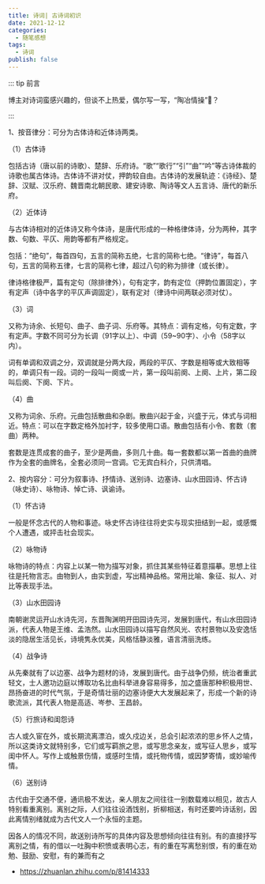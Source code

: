 ```yaml
---
title: 诗词| 古诗词初识
date: 2021-12-12
categories: 
  - 随笔感想
tags: 
  - 诗词
publish: false
---
```


::: tip 前言

博主对诗词蛮感兴趣的，但谈不上热爱，偶尔写一写，“陶冶情操”🤔？

:::

1、按音律分：可分为古体诗和近体诗两类。

（1）古体诗

包括古诗（唐以前的诗歌）、楚辞、乐府诗。“歌”“歌行”“引”“曲”“吟”等古诗体裁的诗歌也属古体诗。古体诗不讲对仗，押韵较自由。古体诗的发展轨迹：《诗经》、楚辞、汉赋、汉乐府、魏晋南北朝民歌、建安诗歌、陶诗等文人五言诗、唐代的新乐府。

（2）近体诗

与古体诗相对的近体诗又称今体诗，是唐代形成的一种格律体诗，分为两种，其字数、句数、平仄、用韵等都有严格规定。

包括：“绝句”，每首四句，五言的简称五绝，七言的简称七绝。“律诗”，每首八句，五言的简称五律，七言的简称七律，超过八句的称为排律（或长律）。

律诗格律极严，篇有定句（除排律外），句有定字，韵有定位（押韵位置固定），字有定声（诗中各字的平仄声调固定），联有定对（律诗中间两联必须对仗）。

（3）词

又称为诗余、长短句、曲子、曲子词、乐府等。其特点：调有定格，句有定数，字有定声。字数不同可分为长调（91字以上）、中调（59~90字）、小令（58字以内）。

词有单调和双调之分，双调就是分两大段，两段的平仄、字数是相等或大致相等的，单调只有一段。词的一段叫一阕或一片，第一段叫前阕、上阕、上片，第二段叫后阕、下阕、下片。

（4）曲

又称为词余、乐府。元曲包括散曲和杂剧。散曲兴起于金，兴盛于元，体式与词相近。特点：可以在字数定格外加衬字，较多使用口语。散曲包括有小令、套数（套曲）两种。

套数是连贯成套的曲子，至少是两曲，多则几十曲。每一套数都以第一首曲的曲牌作为全套的曲牌名，全套必须同一宫调。它无宾白科介，只供清唱。



2、按内容分：可分为叙事诗、抒情诗、送别诗、边塞诗、山水田园诗、怀古诗（咏史诗）、咏物诗、悼亡诗、讽谕诗。

（1）怀古诗

一般是怀念古代的人物和事迹。咏史怀古诗往往将史实与现实扭结到一起，或感慨个人遭遇，或抨击社会现实。

（2）咏物诗

咏物诗的特点：内容上以某一物为描写对象，抓住其某些特征着意描摹。思想上往往是托物言志。由物到人，由实到虚，写出精神品格。常用比喻、象征、拟人、对比等表现手法。

（3）山水田园诗

南朝谢灵运开山水诗先河，东晋陶渊明开田园诗先河，发展到唐代，有山水田园诗派，代表人物是王维、孟浩然。山水田园诗以描写自然风光、农村景物以及安逸恬淡的隐居生活见长，诗境隽永优美，风格恬静淡雅，语言清丽洗练。

（4）战争诗

从先秦就有了以边塞、战争为题材的诗，发展到唐代。由于战争仍频，统治者重武轻文，士人邀功边庭以博取功名比由科举进身容易得多，加之盛唐那种积极用世、昂扬奋进的时代气氛，于是奇情壮丽的边塞诗便大大发展起来了，形成一个新的诗歌流派，其代表人物是高适、岑参、王昌龄。

（5）行旅诗和闺怨诗

古人或久宦在外，或长期流离漂泊，或久戍边关，总会引起浓浓的思乡怀人之情，所以这类诗文就特别多，它们或写羁旅之思，或写思念亲友，或写征人思乡，或写闺中怀人。写作上或触景伤情，或感时生情，或托物传情，或因梦寄情，或妙喻传情。

（6）送别诗

古代由于交通不便，通讯极不发达，亲人朋友之间往往一别数载难以相见，故古人特别看重离别。离别之际，人们往往设酒饯别，折柳相送，有时还要吟诗话别，因此离情别绪就成为古代文人一个永恒的主题。

因各人的情况不同，故送别诗所写的具体内容及思想倾向往往有别。有的直接抒写离别之情，有的借以一吐胸中积愤或表明心志，有的重在写离愁别恨，有的重在劝勉、鼓励、安慰，有的兼而有之



- https://zhuanlan.zhihu.com/p/81414333
